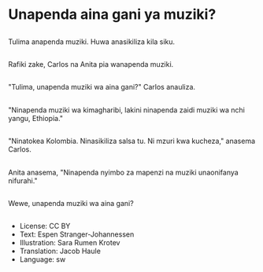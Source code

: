 # Unapenda aina gani ya muziki?

##
Tulima anapenda muziki. Huwa anasikiliza kila siku.

##
Rafiki zake, Carlos na Anita pia wanapenda muziki.

##
"Tulima, unapenda muziki wa aina gani?" Carlos anauliza.

##
"Ninapenda muziki wa kimagharibi, lakini ninapenda zaidi muziki wa nchi yangu, Ethiopia."

##
"Ninatokea Kolombia. Ninasikiliza salsa tu. Ni mzuri kwa kucheza," anasema Carlos.

##
Anita anasema, "Ninapenda nyimbo za mapenzi na muziki unaonifanya nifurahi."

##
Wewe, unapenda muziki wa aina gani?

##
* License: CC BY
* Text: Espen Stranger-Johannessen
* Illustration: Sara Rumen Krotev
* Translation: Jacob Haule
* Language: sw
